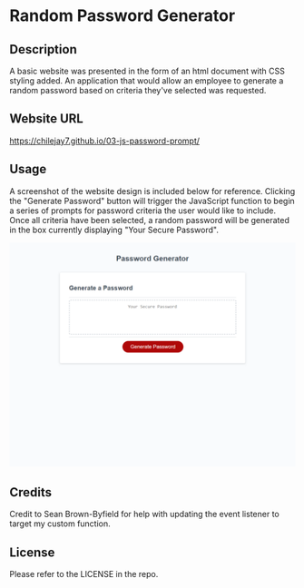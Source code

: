 # Random Password Generator

## Description

A basic website was presented in the form of an html document with CSS styling added.  An application that would allow an employee to generate a random password based on criteria they've selected was requested.

## Website URL

https://chilejay7.github.io/03-js-password-prompt/ 

## Usage

A screenshot of the website design is included below for reference.  Clicking the "Generate Password" button will trigger the JavaScript function to begin a series of prompts for password criteria the user would like to include.  Once all criteria have been selected, a random password will be generated in the box currently displaying "Your Secure Password".

![alt text](./assets/deployed_passGen.png)

## Credits

Credit to Sean Brown-Byfield for help with updating the event listener to target my custom function.

## License

Please refer to the LICENSE in the repo.
